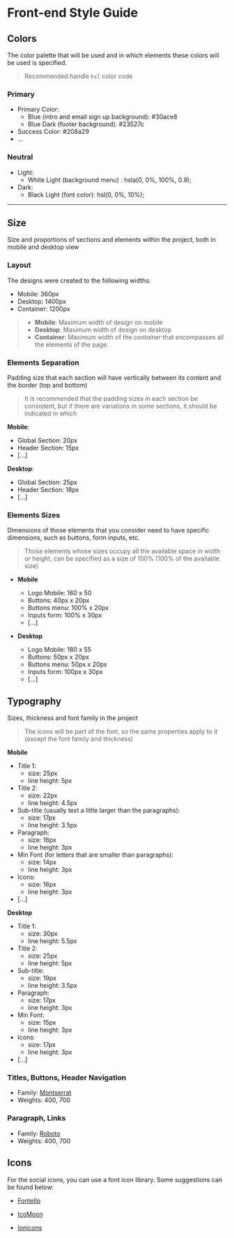 # Front-end Style Guide


## Colors
The color palette that will be used and in which elements these colors will be used is specified.
> Recommended handle `hsl` color code

### Primary

- Primary Color:
  -  Blue (intro and email sign up background): #30ace8
  -  Blue Dark (footer background): #23527c
- Success Color: #208a29
- ...

### Neutral

- Light: 
  - White Light (background menu) : hsla(0, 0%, 100%, 0.9);
- Dark:
  - Black Light (font color): hsl(0, 0%, 10%);

---

## Size
Size and proportions of sections and elements within the project, both in mobile and desktop view

### Layout
The designs were created to the following widths:

- Mobile:    360px
- Desktop:   1400px
- Container: 1200px    

> - **Mobile**: Maximum width of design on mobile
> - **Desktop**: Maximum width of design on desktop
> - **Container**: Maximum width of the *container* that encompasses all the elements of the page.

### Elements Separation
Padding size that each section will have vertically between its content and the border (top and bottom)
> It is recommended that the padding sizes in each section be consistent, but if there are variations in some sections, it should be indicated in which

**Mobile**:
- Global Section: 20px
- Header Section: 15px
- [...]

**Desktop**:
- Global Section: 25px
- Header Section: 18px
- [...]


### Elements Sizes
Dimensions of those elements that you consider need to have specific dimensions, such as buttons, form inputs, etc.
> Those elements whose sizes occupy all the available space in width or height, can be specified as a size of 100% (100% of the available size)

- **Mobile**
  - Logo Mobile:    160 x 50
  - Buttons:        40px x 20px
  - Buttons menu:   100% x 20px
  - Inputs form:    100% x 30px
  - [...]

- **Desktop**
  - Logo Mobile:    180 x 55 
  - Buttons:        50px x 20px
  - Buttons menu:   50px x 20px
  - Inputs form:    100px x 30px
  - [...]
  


## Typography
Sizes, thickness and font family in the project
> The icons will be part of the font, so the same properties apply to it (except the font family and thickness)

**Mobile**
- Title 1:     
  - size: 25px
  - line height: 5px
- Title 2:     
  - size: 22px
  - line height: 4.5px
- Sub-title (usually text a little larger than the paragraphs):     
  - size: 17px
  - line height: 3.5px
- Paragraph: 
  - size: 16px
  - line height: 3px
- Min Font (for letters that are smaller than paragraphs):  
  - size: 14px
  - line height: 3px
- Icons: 
  - size: 16px
  - line height: 3px
- [...]
  
**Desktop**
- Title 1:     
  - size: 30px
  - line height: 5.5px
- Title 2:     
  - size: 25px
  - line height: 5px
- Sub-title:     
  - size: 19px
  - line height: 3.5px
- Paragraph: 
  - size: 17px
  - line height: 3px
- Min Font:  
  - size: 15px
  - line height: 3px
- Icons: 
  - size: 17px
  - line height: 3px
- [...]
  
### Titles, Buttons, Header Navigation
- Family: [Montserrat](https://fonts.google.com/specimen/Montserrat)
- Weights: 400, 700

### Paragraph, Links
- Family: [Roboto](https://fonts.google.com/specimen/Roboto)
- Weights: 400, 700

## Icons
For the social icons, you can use a font icon library. Some suggestions can be found below:

- [Fontello](https://fontello.com/)
  
- [IcoMoon](https://icomoon.io/)
- [Ionicons](https://ionicons.com/)